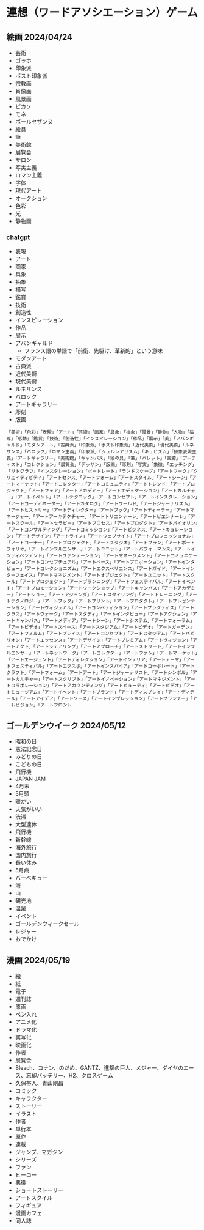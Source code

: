 # 連想（ワードアソシエーション）ゲーム

## 絵画 2024/04/24
* 芸術
* ゴッホ
* 印象派
* ポスト印象派
* 宗教画
* 肖像画
* 風景画
* ピカソ
* モネ
* ポールセザンヌ
* 絵具
* 筆
* 美術館
* 展覧会
* サロン
* 写実主義
* ロマン主義
* 字体
* 現代アート
* オークション
* 色彩
* 光
* 静物画

### chatgpt
* 表現
* アート
* 画家
* 具象
* 抽象
* 描写
* 鑑賞
* 技術
* 創造性
* インスピレーション
* 作品
* 展示
* アバンギャルド
    * フランス語の単語で「前衛、先駆け、革新的」という意味
* モダンアート
* 古典派
* 近代美術
* 現代美術
* ルネサンス
* バロック
* アートギャラリー
* 彫刻
* 版画

```
「美術」「色彩」「表現」「アート」「芸術」「画家」「具象」「抽象」「風景」「静物」「人物」「描写」「感動」「鑑賞」「技術」「創造性」「インスピレーション」「作品」「展示」「美」「アバンギャルド」「モダンアート」「古典派」「印象派」「ポスト印象派」「近代美術」「現代美術」「ルネサンス」「バロック」「ロマン主義」「印象派」「シュルレアリスム」「キュビズム」「抽象表現主義」「アートギャラリー」「美術館」「キャンバス」「絵の具」「筆」「パレット」「画廊」「アーティスト」「コレクション」「展覧会」「デッサン」「版画」「彫刻」「写実」「象徴」「エッチング」「リトグラフ」「インスタレーション」「ポートレート」「ランドスケープ」「アートワーク」「クリエイティビティ」「アートセンス」「アートフォーム」「アートスタイル」「アートシーン」「アートマーケット」「アートコレクター」「アートコミュニティ」「アートトレンド」「アートプロジェクト」「アートフェア」「アートアカデミー」「アートエデュケーション」「アートカルチャー」「アートイベント」「アートテクニック」「アートコンセプト」「アートインスタレーション」「アートコーディネーター」「アートカタログ」「アートワールド」「アートジャーナリズム」「アートヒストリー」「アートディレクター」「アートブック」「アートディーラー」「アートマネージャー」「アートアーキテクチャー」「アートトリエンナーレ」「アートビエンナーレ」「アートスクール」「アートセラピー」「アートプロセス」「アートプロダクト」「アートバイオリン」「アートコンサルティング」「アートコミッション」「アートビジネス」「アートキュレーション」「アートデザイン」「アートライフ」「アートウェブサイト」「アートプロフェッショナル」「アートコーナー」「アートプロジェクト」「アートスタジオ」「アートプラン」「アートポートフォリオ」「アートインフルエンサー」「アートユニット」「アートパフォーマンス」「アートインディペンデント」「アートファンデーション」「アートマネージメント」「アートコミュニケーション」「アートコンセプチュアル」「アートベース」「アートプロポーション」「アートインタビュー」「アートコレクショニズム」「アートエクスペリエンス」「アートガイド」「アートインターフェイス」「アートマネジメント」「アートオブジェクト」「アートユニット」「アートスクール」「アートプロジェクト」「アートプランニング」「アートフェスティバル」「アートイベント」「アートプロモーション」「アートワークショップ」「アートキャンバス」「アートアカデミー」「アートショー」「アートアジェンダ」「アートスタイリング」「アートトレーニング」「アートテクノロジー」「アートブック」「アートプリント」「アートプロダクト」「アートプレゼンテーション」「アートヴィジュアル」「アートコンペティション」「アートプラクティス」「アートクラス」「アートウォーク」「アートスタディ」「アートインタビュー」「アートアクション」「アートキャンバス」「アートメディア」「アートシーン」「アートシステム」「アートフォーラム」「アートビデオ」「アートスペース」「アートスタジアム」「アートビデオ」「アートガーデン」「アートフィルム」「アートプレイス」「アートコンセプト」「アートスタジアム」「アートパビリオン」「アートエッセンス」「アートデザイン」「アートプレミアム」「アートヴィジョン」「アートアクト」「アートシェアリング」「アートアプローチ」「アートストリート」「アートインフルエンサー」「アートネットワーク」「アートコレクター」「アートファン」「アートマーケット」「アートエージェント」「アートディレクション」「アートインテリア」「アートテーマ」「アートフェスティバル」「アートエクスポ」「アートインスパイア」「アートコーポレート」「アートクラフト」「アートフォーム」「アートアート」「アートジャーナリスト」「アートシンボル」「アートカルチャー」「アートスクリプト」「アートイノベーション」「アートマネジメント」「アートコラボレーション」「アートアカウンティング」「アートビューティ」「アートビデオ」「アートミュージアム」「アートイベント」「アートブランド」「アートディスプレイ」「アートディテール」「アートアイデア」「アートソース」「アートインプレッション」「アートプランナー」「アートビジョン」「アートフロント
```


## ゴールデンウイーク 2024/05/12
* 昭和の日
* 憲法記念日
* みどりの日
* こどもの日
* 飛行機
* JAPAN JAM
* 4月末
* 5月頭
* 暖かい
* 天気がいい
* 渋滞
* 大型連休
* 飛行機
* 新幹線
* 海外旅行
* 国内旅行
* 長い休み
* 5月病
* バーベキュー
* 海
* 山
* 観光地
* 温泉
* イベント
* ゴールデンウィークセール
* レジャー
* おでかけ


## 漫画 2024/05/19
* 絵
* 紙
* 電子
* 週刊誌
* 原画
* ペン入れ
* アニメ化
* ドラマ化
* 実写化
* 映画化
* 作者
* 展覧会
* Bleach、コナン、のだめ、GANTZ、進撃の巨人、メジャー、ダイヤのエース、忘却バッテリー、H2、クロスゲーム
* 久保帯人、青山剛昌
* コミック
* キャラクター
* ストーリー
* イラスト
* 作者
* 単行本
* 原作
* 連載
* ジャンプ、マガジン
* シリーズ
* ファン
* ヒーロー
* 悪役
* ショートストーリー
* アートスタイル
* フィギュア
* 漫画カフェ
* 同人誌